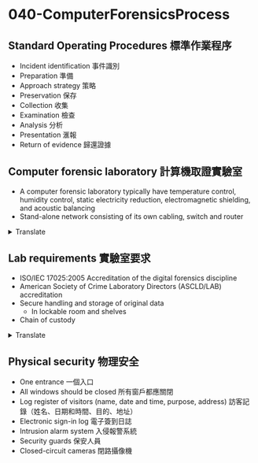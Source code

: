 # 040-ComputerForensicsProcess

## Standard Operating Procedures 標準作業程序

* Incident identification 事件識別
* Preparation 準備
* Approach strategy 策略
* Preservation 保存
* Collection 收集
* Examination 檢查
* Analysis 分析
* Presentation 滙報
* Return of evidence 歸還證據

## Computer forensic laboratory 計算機取證實驗室

* A computer forensic laboratory typically have temperature control, humidity control, static electricity reduction, electromagnetic shielding, and acoustic balancing
* Stand-alone network consisting of its own cabling, switch and router
<details>
<summary>Translate</summary>
<p>

* 計算機取證實驗室通常有溫度控制、濕度控制、靜電消除、電磁屏蔽和聲平衡
* 由自己的佈線、交換機和路由器組成的獨立網絡
</p>
</details>  

## Lab requirements 實驗室要求

* ISO/IEC 17025:2005 Accreditation of the digital forensics discipline
* American Society of Crime Laboratory Directors (ASCLD/LAB) accreditation
* Secure handling and storage of original data
  * In lockable room and shelves
* Chain of custody
<details>
<summary>Translate</summary>
<p>

* ISO/IEC 17025:2005 數字取證學科認證
* 美國犯罪實驗室主任協會 (ASCLD/LAB) 認證
* 安全處理和存儲原始數據
   * 在可上鎖的房間和架子上
* 監管鏈
</p>
</details>  

## Physical security 物理安全

* One entrance 一個入口
* All windows should be closed 所有窗戶都應關閉
* Log register of visitors (name, date and time, purpose, address) 訪客記錄（姓名、日期和時間、目的、地址）
* Electronic sign-in log 電子簽到日誌
* Intrusion alarm system 入侵報警系統
* Security guards 保安人員
* Closed-circuit cameras 閉路攝像機

